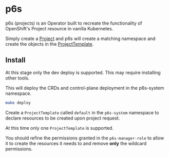 # p6s 

p6s (projects) is an Operator built to recreate the functionality of OpenShift's Project resource in vanilla Kubernetes.

Simply create a [Project](config/samples/p6s_v1alpha1_project.yaml) and p6s will create a matching namespace and create
the objects in the [ProjectTemplate](config/samples/p6s_v1alpha1_projecttemplate.yaml).

## Install

At this stage only the dev deploy is supported. This may require installing other tools.

This will deploy the CRDs and control-plane deployment in the p6s-system namespace.

```sh
make deploy
```

Create a `ProjectTemplate` called `default` in the `p6s-system` namespace to declare resources to be created upon
project request.

At this time only one `ProjectTemplate` is supported.

You should refine the permissions granted in the `p6s-manager-role` to allow it to create the resources it needs to
and remove **only** the wildcard permissions.
